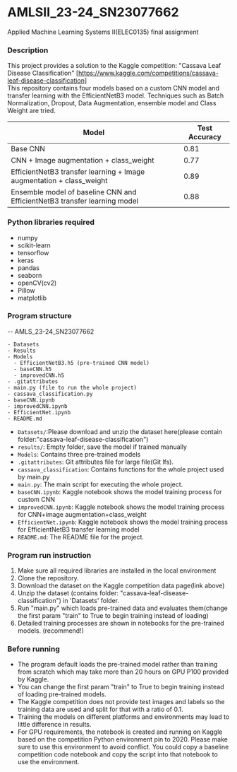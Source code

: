 # AMLSII_23-24_SN23077662
Applied Machine Learning Systems II(ELEC0135) final assignment
### Description
This project provides a solution to the Kaggle competition: "Cassava Leaf Disease Classification" [https://www.kaggle.com/competitions/cassava-leaf-disease-classification]   
 This repository contains four models based on a custom CNN model and transfer learning with the EfficientNetB3 model. Techniques such as Batch Normalization, Dropout, Data Augmentation, ensemble model and Class Weight are tried.  
 
| Model                                                    | Test Accuracy |
|----------------------------------------------------------|---------------|
| Base CNN                                                 | 0.81          |
| CNN + Image augmentation + class_weight                  | 0.77          |
| EfficientNetB3 transfer learning + Image augmentation + class_weight | 0.89 |
| Ensemble model of baseline CNN and EfficientNetB3 transfer learning model | 0.88 |

### Python libraries required

 - numpy
 - scikit-learn
 - tensorflow
 - keras
 - pandas
 - seaborn
 - openCV(cv2)
 - Pillow
 - matplotlib

### Program structure

-- AMLS_23-24_SN23077662
```
- Datasets
- Results
- Models
  - EfficientNetB3.h5 (pre-trained CNN model)
  - baseCNN.h5
  - improvedCNN.h5
- .gitattributes
- main.py (file to run the whole project)
- cassava_classification.py
- baseCNN.ipynb
- improvedCNN.ipynb
- EfficientNet.ipynb
- README.md
```
- `Datasets/`:Please download and unzip the dataset here(please contain folder:"cassava-leaf-disease-classification")
- `results/`: Empty folder, save the model if trained manually
- `Models`: Contains three pre-trained models
- `.gitattributes`: Git attributes file for large file(Git lfs).
- `cassava_classification`: Contains functions for the whole project used by main.py
- `main.py`: The main script for executing the whole project. 
- `baseCNN.ipynb`: Kaggle notebook shows the model training process for custom CNN
- `improvedCNN.ipynb`: Kaggle notebook shows the model training process for CNN+image augmentation+class_weight
- `EfficientNet.ipynb`: Kaggle notebook shows the model training process for EfficientNetB3 transfer learning model
- `README.md`: The README file for the project.

### Program run instruction
1. Make sure all required libraries are installed in the local environment
2. Clone the repository.
3. Download the dataset on the Kaggle competition data page(link above)
4. Unzip the dataset (contains folder: "cassava-leaf-disease-classification") in 'Datasets' folder.
5. Run "main.py" which loads pre-trained data and evaluates them(change the first param "train" to True to begin training instead of loading)
6. Detailed training processes are shown in notebooks for the pre-trained models. (recommend!)

### Before running
- The program default loads the pre-trained model rather than training from scratch which may take more than 20 hours on GPU P100 provided by Kaggle. 
- You can change the first param "train" to True to begin training instead of loading pre-trained models.
- The Kaggle competition does not provide test images and labels so the training data are used and split for that with a ratio of 0.1.
- Training the models on different platforms and environments may lead to little difference in results.
- For GPU requirements, the notebook is created and running on Kaggle based on the competition Python environment pin to 2020. Please make sure to use this environment to avoid conflict. You could copy a baseline competition code notebook and copy the script into that notebook to use the environment. 
